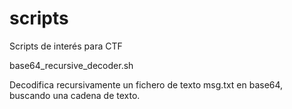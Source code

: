 # scripts
Scripts de interés para CTF

base64_recursive_decoder.sh

Decodifica recursivamente un fichero de texto msg.txt en base64, buscando una cadena de texto.
